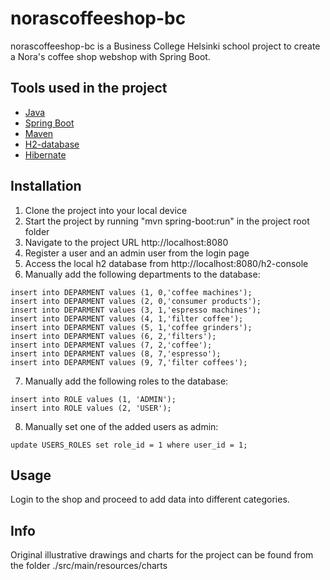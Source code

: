 # norascoffeeshop-bc

norascoffeeshop-bc is a Business College Helsinki school project to create a Nora's coffee shop webshop with Spring Boot.

## Tools used in the project

- [Java](https://www.java.com/en/)
- [Spring Boot](https://spring.io/projects/spring-boot)
- [Maven](https://maven.apache.org/)
- [H2-database](https://www.h2database.com/html/main.html)
- [Hibernate](https://hibernate.org/)

## Installation

1. Clone the project into your local device
2. Start the project by running "mvn spring-boot:run" in the project root folder
3. Navigate to the project URL http://localhost:8080
4. Register a user and an admin user from the login page
5. Access the local h2 database from http://localhost:8080/h2-console
6. Manually add the following departments to the database:
```h2-console
insert into DEPARMENT values (1, 0,'coffee machines');
insert into DEPARMENT values (2, 0,'consumer products');
insert into DEPARMENT values (3, 1,'espresso machines');
insert into DEPARMENT values (4, 1,'filter coffee');
insert into DEPARMENT values (5, 1,'coffee grinders');
insert into DEPARMENT values (6, 2,'filters');
insert into DEPARMENT values (7, 2,'coffee');
insert into DEPARMENT values (8, 7,'espresso');
insert into DEPARMENT values (9, 7,'filter coffees');
```
7. Manually add the following roles to the database:
```h2-console
insert into ROLE values (1, 'ADMIN');
insert into ROLE values (2, 'USER');
```
8. Manually set one of the added users as admin:
```h2-console
update USERS_ROLES set role_id = 1 where user_id = 1;
```

## Usage
Login to the shop and proceed to add data into different categories.

## Info

Original illustrative drawings and charts for the project can be found from the folder ./src/main/resources/charts